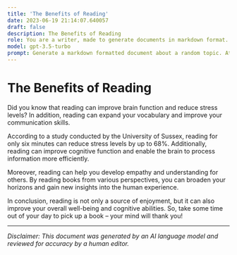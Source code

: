 ```yaml
---
title: 'The Benefits of Reading'
date: 2023-06-19 21:14:07.640057
draft: false
description: The Benefits of Reading
role: You are a writer, made to generate documents in markdown format. It is very important that all of the documents you generate are in valid markdown format.
model: gpt-3.5-turbo
prompt: Generate a markdown formatted document about a random topic. At the bottom, include a disclaimer explaining that the document was generated by you. The first line of the document should be the title. Make sure that the entire document is in proper markdown format, using a mix of various tags to make the document visually appealing.
---
```


# The Benefits of Reading

Did you know that reading can improve brain function and reduce stress levels? In addition, reading can expand your vocabulary and improve your communication skills. 

According to a study conducted by the University of Sussex, reading for only six minutes can reduce stress levels by up to 68%. Additionally, reading can improve cognitive function and enable the brain to process information more efficiently.

Moreover, reading can help you develop empathy and understanding for others. By reading books from various perspectives, you can broaden your horizons and gain new insights into the human experience.

In conclusion, reading is not only a source of enjoyment, but it can also improve your overall well-being and cognitive abilities. So, take some time out of your day to pick up a book – your mind will thank you!

---

*Disclaimer: This document was generated by an AI language model and reviewed for accuracy by a human editor.*